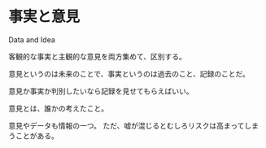# 事実と意見

Data and Idea

客観的な事実と主観的な意見を両方集めて、区別する。

意見というのは未来のことで、事実というのは過去のこと、記録のことだ。

意見か事実か判別したいなら記録を見せてもらえばいい。

意見とは、誰かの考えたこと。

意見やデータも情報の一つ。
ただ、嘘が混じるとむしろリスクは高まってしまうことがある。
